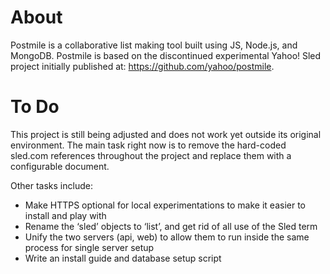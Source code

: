 # About

Postmile is a collaborative list making tool built using JS, Node.js, and MongoDB.
Postmile is based on the discontinued experimental Yahoo! Sled project initially published at: https://github.com/yahoo/postmile.

# To Do

This project is still being adjusted and does not work yet outside its original environment. The main task right now is to remove the hard-coded sled.com references throughout the project and replace them with a configurable document.

Other tasks include:

 * Make HTTPS optional for local experimentations to make it easier to install and play with
 * Rename the ‘sled’ objects to ‘list’, and get rid of all use of the Sled term
 * Unify the two servers (api, web) to allow them to run inside the same process for single server setup
 * Write an install guide and database setup script
 
 


